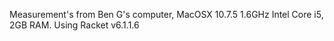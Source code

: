 Measurement's from Ben G's computer, MacOSX 10.7.5 1.6GHz Intel Core i5, 2GB RAM.
Using Racket v6.1.1.6
